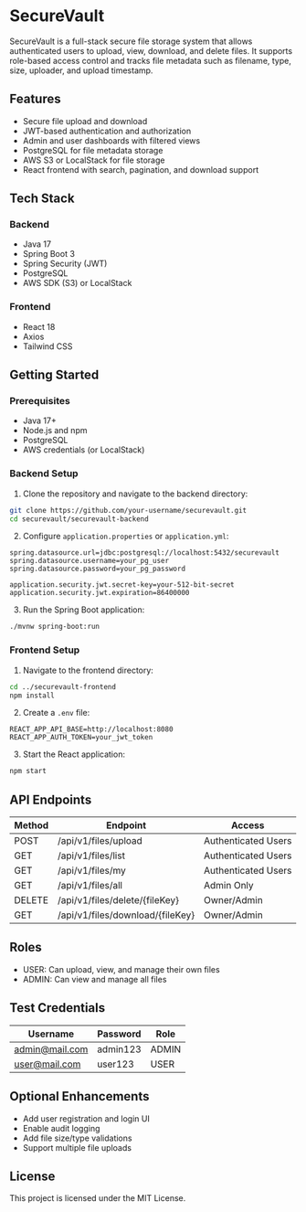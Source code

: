 # SecureVault

SecureVault is a full-stack secure file storage system that allows authenticated users to upload, view, download, and delete files. It supports role-based access control and tracks file metadata such as filename, type, size, uploader, and upload timestamp.

## Features

* Secure file upload and download
* JWT-based authentication and authorization
* Admin and user dashboards with filtered views
* PostgreSQL for file metadata storage
* AWS S3 or LocalStack for file storage
* React frontend with search, pagination, and download support

## Tech Stack

### Backend

* Java 17
* Spring Boot 3
* Spring Security (JWT)
* PostgreSQL
* AWS SDK (S3) or LocalStack

### Frontend

* React 18
* Axios
* Tailwind CSS

## Getting Started

### Prerequisites

* Java 17+
* Node.js and npm
* PostgreSQL
* AWS credentials (or LocalStack)

### Backend Setup

1. Clone the repository and navigate to the backend directory:

```bash
git clone https://github.com/your-username/securevault.git
cd securevault/securevault-backend
```

2. Configure `application.properties` or `application.yml`:

```properties
spring.datasource.url=jdbc:postgresql://localhost:5432/securevault
spring.datasource.username=your_pg_user
spring.datasource.password=your_pg_password

application.security.jwt.secret-key=your-512-bit-secret
application.security.jwt.expiration=86400000
```

3. Run the Spring Boot application:

```bash
./mvnw spring-boot:run
```

### Frontend Setup

1. Navigate to the frontend directory:

```bash
cd ../securevault-frontend
npm install
```

2. Create a `.env` file:

```env
REACT_APP_API_BASE=http://localhost:8080
REACT_APP_AUTH_TOKEN=your_jwt_token
```

3. Start the React application:

```bash
npm start
```

## API Endpoints

| Method | Endpoint                         | Access              |
| ------ | -------------------------------- | ------------------- |
| POST   | /api/v1/files/upload             | Authenticated Users |
| GET    | /api/v1/files/list               | Authenticated Users |
| GET    | /api/v1/files/my                 | Authenticated Users |
| GET    | /api/v1/files/all                | Admin Only          |
| DELETE | /api/v1/files/delete/{fileKey}   | Owner/Admin         |
| GET    | /api/v1/files/download/{fileKey} | Owner/Admin         |

## Roles

* USER: Can upload, view, and manage their own files
* ADMIN: Can view and manage all files

## Test Credentials

| Username                                | Password | Role  |
| --------------------------------------- | -------- | ----- |
| [admin@mail.com](mailto:admin@mail.com) | admin123 | ADMIN |
| [user@mail.com](mailto:user@mail.com)   | user123  | USER  |

## Optional Enhancements

* Add user registration and login UI
* Enable audit logging
* Add file size/type validations
* Support multiple file uploads

## License

This project is licensed under the MIT License.
